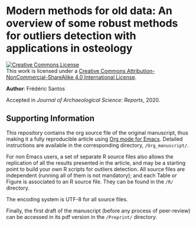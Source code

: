 Modern methods for old data: An overview of some robust methods for outliers detection with applications in osteology
=====================================================================================================================

<a rel="license" href="http://creativecommons.org/licenses/by-nc-sa/4.0/"><img alt="Creative Commons License" style="border-width:0" src="https://i.creativecommons.org/l/by-nc-sa/4.0/88x31.png" /></a><br />This work is licensed under a <a rel="license" href="http://creativecommons.org/licenses/by-nc-sa/4.0/">Creative Commons Attribution-NonCommercial-ShareAlike 4.0 International License</a>.

**Author**: Frédéric Santos

Accepted in *Journal of Archaeological Science: Reports*, 2020.

## Supporting Information

This repository contains the org source file of the original manuscript, thus making it a fully reproducible article using [Org mode for Emacs](https://orgmode.org/). Detailed instructions are available in the corresponding directory, `/Org_manuscript/`.

For non Emacs users, a set of separate R source files also allows the replication of all the results presented in the article, and may be a starting point to build your own R scripts for outliers detection. All source files are independent (running all of them is not mandatory); and each Table or Figure is associated to an R source file. They can be found in the `/R/` directory.

The encoding system is UTF-8 for all source files.

Finally, the first draft of the manuscript (before any process of peer-review) can be accessed in its pdf version in the `/Preprint/` directory.
